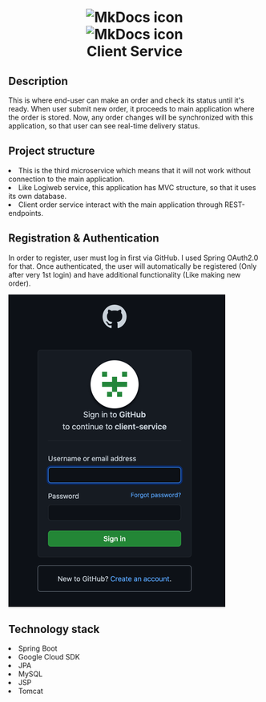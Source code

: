 <h1 align="center">
<br><img src="https://dwglogo.com/wp-content/uploads/2017/12/Spring_Framework_logo_01.png" alt="MkDocs icon" width="170">
<br><img src="https://res.cloudinary.com/practicaldev/image/fetch/s--DsJ-6-vJ--/c_limit%2Cf_auto%2Cfl_progressive%2Cq_auto%2Cw_880/https://1.bp.blogspot.com/-3jpI3JUMG50/XxfUjQ622HI/AAAAAAAAwKE/Gu3vitwlnPgFW7c31dhW3cQek1j8qu69wCLcBGAsYHQ/d/java_foundation_oauth2_logo.PNG" alt="MkDocs icon" width="170">
<br>Client Service
</h1>

## Description
This is where end-user can make an order and check its status until it's ready.
When user submit new order, it proceeds to main application where the order is stored.
Now, any order changes will be synchronized with this application, 
so that user can see real-time delivery status.
<!-- https://shields.io/ -->

## Project structure
<dl>
<li>This is the third microservice which means that it will not work without connection to the main application.</li>
<li>Like Logiweb service, this application has MVC structure, so that it uses its own database.</li>
<li>Client order service interact with the main application through REST-endpoints.</li>
</dl>

## Registration & Authentication
In order to register, user must log in first via GitHub. I used Spring OAuth2.0 for that.
Once authenticated, the user will automatically be registered (Only after very 1st login)
and have additional functionality (Like making new order).

![oauth-github.png](images/oauth-github.png)


## Technology stack
<dl>
<li>Spring Boot</li>
<li>Google Cloud SDK</li>
<li>JPA</li>
<li>MySQL</li>
<li>JSP</li>
<li>Tomcat</li>
</dl>

